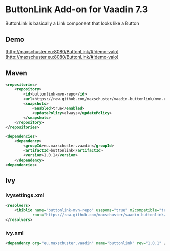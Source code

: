 # ButtonLink Add-on for Vaadin 7.3

ButtonLink is basically a Link component that looks like a Button

## Demo

[http://maxschuster.eu:8080/ButtonLink/#!demo-valo](http://maxschuster.eu:8080/ButtonLink/#!demo-valo)

## Maven

```xml
<repositories>
    <repository>
        <id>buttonlink-mvn-repo</id>
        <url>https://raw.github.com/maxschuster/vaadin-buttonlink/mvn-repo/</url>
        <snapshots>
            <enabled>true</enabled>
            <updatePolicy>always</updatePolicy>
        </snapshots>
    </repository>
</repositories>

<dependencies>
    <dependency>
        <groupId>eu.maxschuster.vaadin</groupId>
        <artifactId>buttonlink</artifactId>
        <version>1.0.1</version>
    </dependency>
<dependencies>
```

## Ivy
### ivysettings.xml
```xml
<resolvers>
    <ibiblio name="buttonlink-mvn-repo" usepoms="true" m2compatible="true"
            root="https://raw.github.com/maxschuster/vaadin-buttonlink/mvn-repo/" />
</resolvers>
```
### ivy.xml
```xml
<dependency org="eu.maxschuster.vaadin" name="buttonlink" rev="1.0.1" />
```